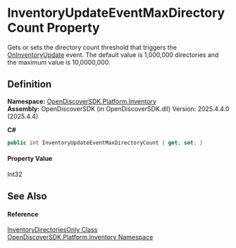 # InventoryUpdateEventMaxDirectoryCount Property


Gets or sets the directory count threshold that triggers the <a href="441a90cb-615a-7d4d-8ff6-d22b87b3e498">OnInventoryUpdate</a> event. The default value is 1,000,000 directories and the maximum value is 10,0000,000.



## Definition
**Namespace:** <a href="fceb3c92-0603-4791-1c2a-f2ddc12b6c3b">OpenDiscoverSDK.Platform.Inventory</a>  
**Assembly:** OpenDiscoverSDK (in OpenDiscoverSDK.dll) Version: 2025.4.4.0 (2025.4.4)

**C#**
``` C#
public int InventoryUpdateEventMaxDirectoryCount { get; set; }
```



#### Property Value
Int32

## See Also


#### Reference
<a href="90392be7-f4ae-a824-66b6-e6b8879854da">InventoryDirectoriesOnly Class</a>  
<a href="fceb3c92-0603-4791-1c2a-f2ddc12b6c3b">OpenDiscoverSDK.Platform.Inventory Namespace</a>  
